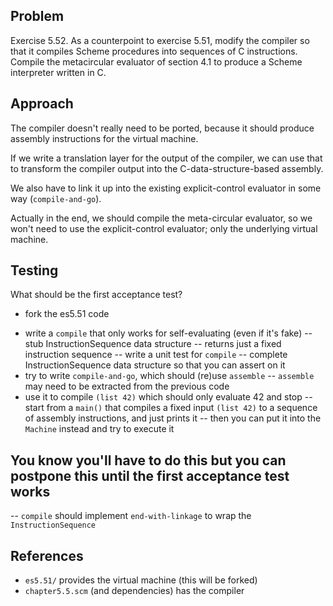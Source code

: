 ## Problem

Exercise 5.52. As a counterpoint to exercise 5.51, modify the compiler so that it compiles Scheme procedures into
sequences of C instructions. Compile the metacircular evaluator of section 4.1 to produce a Scheme interpreter
written in C.

## Approach

The compiler doesn't really need to be ported, because it should produce assembly instructions for the virtual machine.

If we write a translation layer for the output of the compiler, we can use that to transform the compiler output into the C-data-structure-based assembly.

We also have to link it up into the existing explicit-control evaluator in some way (`compile-and-go`).

Actually in the end, we should compile the meta-circular evaluator, so we won't need to use the explicit-control evaluator; only the underlying virtual machine.

## Testing

What should be the first acceptance test?

+ fork the es5.51 code
- write a `compile` that only works for self-evaluating (even if it's fake)
-- stub InstructionSequence data structure
-- returns just a fixed instruction sequence
-- write a unit test for `compile`
-- complete InstructionSequence data structure so that you can assert on it
- try to write `compile-and-go`, which should (re)use `assemble`
-- `assemble` may need to be extracted from the previous code
- use it to compile `(list 42)` which should only evaluate 42 and stop
-- start from a `main()` that compiles a fixed input `(list 42)` to a sequence of assembly instructions, and just prints it
-- then you can put it into the `Machine` instead and try to execute it

## You know you'll have to do this but you can postpone this until the first acceptance test works
-- `compile` should implement `end-with-linkage` to wrap the `InstructionSequence`

## References

- `es5.51/` provides the virtual machine (this will be forked)
- `chapter5.5.scm` (and dependencies) has the compiler
